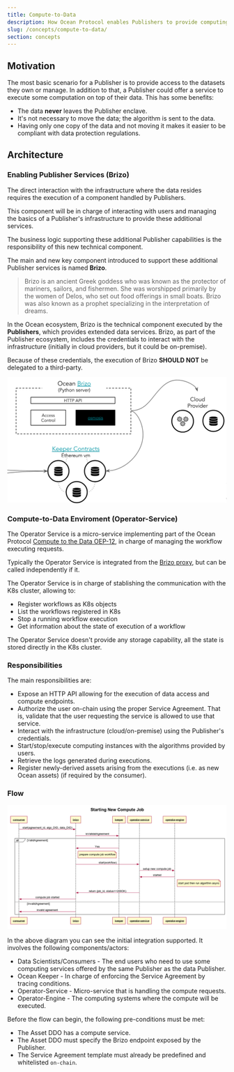 ```yaml
---
title: Compute-to-Data
description: How Ocean Protocol enables Publishers to provide computing services and related services.
slug: /concepts/compute-to-data/
section: concepts
---
```



## Motivation

The most basic scenario for a Publisher is to provide access to the datasets they own or manage.
In addition to that, a Publisher could offer a service to execute some computation on top of their data. This has some benefits:

   - The data **never** leaves the Publisher enclave.
   - It's not necessary to move the data; the algorithm is sent to the data.
   - Having only one copy of the data and not moving it makes it easier to be compliant with data protection regulations.


## Architecture

### Enabling Publisher Services (Brizo)

The direct interaction with the infrastructure where the data resides requires the execution of a component handled by Publishers.

This component will be in charge of interacting with users and managing the basics of a Publisher's infrastructure to provide these additional services.

The business logic supporting these additional Publisher capabilities is the responsibility of this new technical component.

The main and new key component introduced to support these additional Publisher services is named **Brizo**.

> Brizo is an ancient Greek goddess who was known as the protector of mariners, sailors, and fishermen. She was worshipped primarily by the women of Delos, who set out food offerings in small boats. Brizo was also known as a prophet specializing in the interpretation of dreams.

In the Ocean ecosystem, Brizo is the technical component executed by the **Publishers**, which provides extended data services. Brizo, as part of the Publisher ecosystem, includes the credentials to interact with the infrastructure (initially in cloud providers, but it could be on-premise).

Because of these credentials, the execution of Brizo **SHOULD NOT** be delegated to a third-party.

<repo name="brizo"></repo>

![Brizo High-Level Architecture](images/brizo-hl-arch.png)

### Compute-to-Data Enviroment (Operator-Service)

The Operator Service is a micro-service implementing part of the Ocean Protocol 
[Compute to the Data OEP-12](https://github.com/oceanprotocol/OEPs/tree/master/12), 
in charge of managing the workflow executing requests.

Typically the Operator Service is integrated from the [Brizo proxy](https://github.com/oceanprotocol/brizo),
but can be called independently if it.

The Operator Service is in charge of stablishing the communication with the K8s cluster, allowing to:

- Register workflows as K8s objects
- List the workflows registered in K8s
- Stop a running workflow execution
- Get information about the state of execution of a workflow

The Operator Service doesn't provide any storage capability, all the state is stored directly in the K8s cluster.


<repo name="operator-service"></repo>

### Responsibilities

The main responsibilities are:

- Expose an HTTP API allowing for the execution of data access and compute endpoints.
- Authorize the user on-chain using the proper Service Agreement. That is, validate that the user requesting the service is allowed to use that service.
- Interact with the infrastructure (cloud/on-premise) using the Publisher's credentials.
- Start/stop/execute computing instances with the algorithms provided by users.
- Retrieve the logs generated during executions.
- Register newly-derived assets arising from the executions (i.e. as new Ocean assets) (if required by the consumer).


### Flow

![Sequence Diagram for computing services](images/4_Starting_New_Compute_Job.png)

In the above diagram you can see the initial integration supported. It involves the following components/actors:

- Data Scientists/Consumers - The end users who need to use some computing services offered by the same Publisher as the data Publisher.
- Ocean Keeper - In charge of enforcing the Service Agreement by tracing conditions.
- Operator-Service - Micro-service that is handling the compute requests.
- Operator-Engine - The computing systems where the compute will be executed.

Before the flow can begin, the following pre-conditions must be met:

- The Asset DDO has a compute service.
- The Asset DDO must specify the Brizo endpoint exposed by the Publisher.
- The Service Agreement template must already be predefined and whitelisted `on-chain`.

